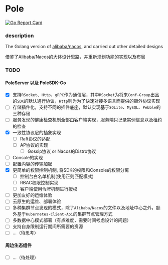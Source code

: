 # Pole

[![Go Report Card](https://goreportcard.com/badge/github.com/Conf-Group/conf)](https://goreportcard.com/report/github.com/Conf-Group/conf)

### description

The Golang version of [alibaba/nacos](https://github.com/alibaba/nacos), and carried out other detailed designs

借鉴了Alibaba/Nacos的大体设计思路，并重新规划功能的实现以及布局

### TODO

#### PoleServer 以及 PoleSDK-Go
- [x] 支持`RSocket`、`Http`、`gRPC`作为通信层，其中`RSocket`为将来`Conf-Group`出品的`SDK`的默认通行协议，`Http`则为为了快速对接多语言而提供的额外协议实现
- [ ] 存储插件化，支持不同的插件底座，默认实现基于`SQLite`、`MySQL`、`Pebble`的三种存储
- [ ] 服务发现的健康检查机制全部由客户端实现，服务端只记录实例信息以及租约的检查
- [x] 一致性协议层的抽象实现
    - [ ] Raft协议的适配
    - [ ] AP协议的实现
        - [ ] Gossip协议 or Nacos的Distro协议
- [ ] Console的实现
- [ ] 配置内容的传输加密
- [x] 更简单的权限控制机制, 将SDK的权限和Console的权限分离
  - [ ] 控制台白名单机制(使用正则匹配模式)
  - [ ] RBAC权限控制实现
  - [ ] 客户端使用令牌机制进行授权
- [ ] 更加友好的运维体验
- [ ] 云原生的运维、部署体验
- [ ] 多种集群节点发现的模式，除了`Alibaba/Nacos`的文件以及地址中心之外，额外基于`Kubernetes-Client-Api`的集群节点管理方式
- [ ] 多数据中心模式部署（有点难度，需要时间考虑设计的问题）
- [ ] 支持自身限制运行期间所需要的资源
- [ ] ...（待思考）

#### 周边生态组件
- [ ] ...（待处理）
